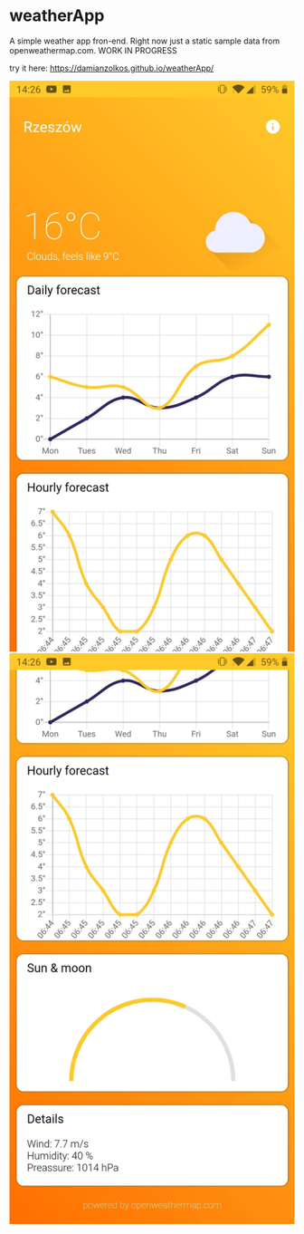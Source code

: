 # weatherApp

A simple weather app fron-end.
Right now just a static sample data from openweathermap.com.
WORK IN PROGRESS

try it here: https://damianzolkos.github.io/weatherApp/

![Image1](Screenshot1.jpg)
![Image2](Screenshot2.jpg)
